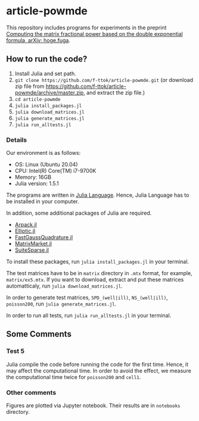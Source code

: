 # article-powmde

This repository includes programs for experiments in the preprint [Computing the matrix fractional power based on the double exponential formula, arXiv: hoge.fuga](https://example.com/).

## How to run the code?

1. Install Julia and set path.
1. `git clone https://github.com/f-ttok/article-powmde.git` (or download zip file from https://github.com/f-ttok/article-powmde/archive/master.zip, and extract the zip file.)
1. `cd article-powmde`
1. `julia install_packages.jl`
1. `julia download_matrices.jl`
1. `julia generate_matrices.jl`
1. `julia run_alltests.jl`

### Details
Our environment is as follows:

- OS: Linux (Ubuntu 20.04)
- CPU: Intel(R) Core(TM) i7-9700K
- Memory: 16GB
- Julia version: 1.5.1

The programs are written in [Julia Language](https://julialang.org/).
Hence, Julia Language has to be installed in your computer.

In addition, some additional packages of Julia are required.

- [Arpack.jl](https://github.com/JuliaLinearAlgebra/Arpack.jl)
- [Elliptic.jl](https://github.com/nolta/Elliptic.jl)
- [FastGaussQuadrature.jl](https://github.com/JuliaApproximation/FastGaussQuadrature.jl)
- [MatrixMarket.jl](https://github.com/JuliaSparse/MatrixMarket.jl)
- [SuiteSparse.jl](https://github.com/JuliaLinearAlgebra/SuiteSparse.jl)

To install these packages, run `julia install_packages.jl` in your terminal.

The test matrices have to be in `matrix` directory in `.mtx` format, for example, `matrix/ex5.mtx`.
If you want to download, extract and put these matrices automatticaly, run `julia download_matrices.jl`.

In order to generate test matrices, `SPD_(well|ill)`, `NS_(well|ill)`, `poisson200`, run `julia generate_matrices.jl`.

In order to run all tests, run `julia run_alltests.jl` in your terminal.


## Some Comments
### Test 5
Julia compile the code before running the code for the first time.
Hence, it may affect the computational time.
In order to avoid the effect, we measure the computational time twice for `poisson200` and `cell1`.

### Other comments
Figures are plotted via Jupyter notebook.
Their results are in `notebooks` directory.